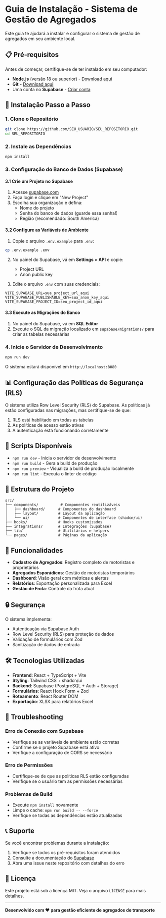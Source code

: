 # Guia de Instalação - Sistema de Gestão de Agregados

Este guia te ajudará a instalar e configurar o sistema de gestão de agregados em seu ambiente local.

## 📋 Pré-requisitos

Antes de começar, certifique-se de ter instalado em seu computador:

- **Node.js** (versão 18 ou superior) - [Download aqui](https://nodejs.org/)
- **Git** - [Download aqui](https://git-scm.com/)
- Uma conta no **Supabase** - [Criar conta](https://supabase.com/)

## 🚀 Instalação Passo a Passo

### 1. Clone o Repositório

```bash
git clone https://github.com/SEU_USUARIO/SEU_REPOSITORIO.git
cd SEU_REPOSITORIO
```

### 2. Instale as Dependências

```bash
npm install
```

### 3. Configuração do Banco de Dados (Supabase)

#### 3.1 Crie um Projeto no Supabase
1. Acesse [supabase.com](https://supabase.com/)
2. Faça login e clique em "New Project"
3. Escolha sua organização e defina:
   - Nome do projeto
   - Senha do banco de dados (guarde essa senha!)
   - Região (recomendado: South America)

#### 3.2 Configure as Variáveis de Ambiente
1. Copie o arquivo `.env.example` para `.env`:
```bash
cp .env.example .env
```

2. No painel do Supabase, vá em **Settings > API** e copie:
   - Project URL
   - Anon public key

3. Edite o arquivo `.env` com suas credenciais:
```env
VITE_SUPABASE_URL=sua_project_url_aqui
VITE_SUPABASE_PUBLISHABLE_KEY=sua_anon_key_aqui
VITE_SUPABASE_PROJECT_ID=seu_project_id_aqui
```

#### 3.3 Execute as Migrações do Banco
1. No painel do Supabase, vá em **SQL Editor**
2. Execute o SQL da migração localizado em `supabase/migrations/` para criar as tabelas necessárias

### 4. Inicie o Servidor de Desenvolvimento

```bash
npm run dev
```

O sistema estará disponível em `http://localhost:8080`

## 📊 Configuração das Políticas de Segurança (RLS)

O sistema utiliza Row Level Security (RLS) do Supabase. As políticas já estão configuradas nas migrações, mas certifique-se de que:

1. RLS está habilitado em todas as tabelas
2. As políticas de acesso estão ativas
3. A autenticação está funcionando corretamente

## 🔧 Scripts Disponíveis

- `npm run dev` - Inicia o servidor de desenvolvimento
- `npm run build` - Gera a build de produção
- `npm run preview` - Visualiza a build de produção localmente
- `npm run lint` - Executa o linter de código

## 📁 Estrutura do Projeto

```
src/
├── components/          # Componentes reutilizáveis
│   ├── dashboard/      # Componentes do dashboard
│   ├── layout/         # Layout da aplicação
│   └── ui/             # Componentes de interface (shadcn/ui)
├── hooks/              # Hooks customizados
├── integrations/       # Integrações (Supabase)
├── lib/                # Utilitários e helpers
└── pages/              # Páginas da aplicação
```

## 🌟 Funcionalidades

- **Cadastro de Agregados**: Registro completo de motoristas e proprietários
- **Agregados Esporádicos**: Gestão de motoristas temporários
- **Dashboard**: Visão geral com métricas e alertas
- **Relatórios**: Exportação personalizada para Excel
- **Gestão de Frota**: Controle da frota atual

## 🔒 Segurança

O sistema implementa:
- Autenticação via Supabase Auth
- Row Level Security (RLS) para proteção de dados
- Validação de formulários com Zod
- Sanitização de dados de entrada

## 🛠️ Tecnologias Utilizadas

- **Frontend**: React + TypeScript + Vite
- **Styling**: Tailwind CSS + shadcn/ui
- **Backend**: Supabase (PostgreSQL + Auth + Storage)
- **Formulários**: React Hook Form + Zod
- **Roteamento**: React Router DOM
- **Exportação**: XLSX para relatórios Excel

## 📝 Troubleshooting

### Erro de Conexão com Supabase
- Verifique se as variáveis de ambiente estão corretas
- Confirme se o projeto Supabase está ativo
- Verifique a configuração de CORS se necessário

### Erro de Permissões
- Certifique-se de que as políticas RLS estão configuradas
- Verifique se o usuário tem as permissões necessárias

### Problemas de Build
- Execute `npm install` novamente
- Limpe o cache: `npm run build -- --force`
- Verifique se todas as dependências estão atualizadas

## 📞 Suporte

Se você encontrar problemas durante a instalação:

1. Verifique se todos os pré-requisitos foram atendidos
2. Consulte a documentação do [Supabase](https://supabase.com/docs)
3. Abra uma issue neste repositório com detalhes do erro

## 📄 Licença

Este projeto está sob a licença MIT. Veja o arquivo `LICENSE` para mais detalhes.

---

**Desenvolvido com ❤️ para gestão eficiente de agregados de transporte**